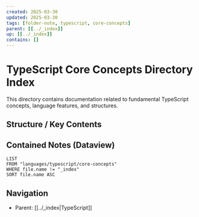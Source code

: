 ```yaml
---
created: 2025-03-30
updated: 2025-03-30
tags: [folder-note, typescript, core-concepts]
parent: [[../_index]]
up: [[../_index]]
contains: []
---
```


# TypeScript Core Concepts Directory Index

This directory contains documentation related to fundamental TypeScript concepts, language features, and structures.

## Structure / Key Contents

<!-- List important files once they are created -->

## Contained Notes (Dataview)

```dataview
LIST
FROM "languages/typescript/core-concepts"
WHERE file.name != "_index"
SORT file.name ASC
```

## Navigation

- Parent: [[../_index|TypeScript]]
